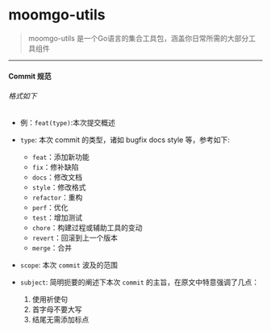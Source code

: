 <!--
 * @PackageName: 
 * @Description: 
 * @Author: Casso
 * @Date: 2022-01-27 18:58:10
 * @LastModifiedBy: Casso
 * @LastEditTime: 2022-01-28 11:58:27
-->
# moomgo-utils
> moomgo-utils 是一个Go语言的集合工具包，涵盖你日常所需的大部分工具组件



---
#### Commit 规范

###### 格式如下

* 例：`feat(type)`:本次提交概述
* `type`: 本次 commit 的类型，诸如 bugfix docs style 等，参考如下:   

    * `feat`：添加新功能
    * `fix`：修补缺陷
    * `docs`：修改文档
    * `style`：修改格式
    * `refactor`：重构
    * `perf`：优化
    * `test`：增加测试
    * `chore`：构建过程或辅助工具的变动
    * `revert`：回滚到上一个版本
    * `merge`：合并

* `scope`: 本次 `commit` 波及的范围
* `subject`: 简明扼要的阐述下本次 `commit` 的主旨，在原文中特意强调了几点：

    1. 使用祈使句
    2. 首字母不要大写
    3. 结尾无需添加标点

